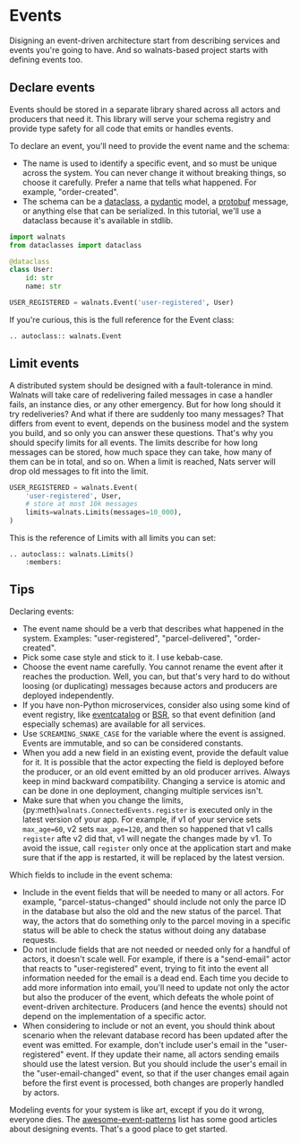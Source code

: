 # Events

Disigning an event-driven architecture start from describing services and events you're going to have. And so walnats-based project starts with defining events too.

## Declare events

Events should be stored in a separate library shared across all actors and producers that need it. This library will serve your schema registry and provide type safety for all code that emits or handles events.

To declare an event, you'll need to provide the event name and the schema:

+ The name is used to identify a specific event, and so must be unique across the system. You can never change it without breaking things, so choose it carefully. Prefer a name that tells what happened. For example, "order-created".
+ The schema can be a [dataclass](https://docs.python.org/3/library/dataclasses.html), a [pydantic](https://pydantic-docs.helpmanual.io/) model, a [protobuf](https://developers.google.com/protocol-buffers/docs/pythontutorial) message, or anything else that can be serialized. In this tutorial, we'll use a dataclass because it's available in stdlib.

```python
import walnats
from dataclasses import dataclass

@dataclass
class User:
    id: str
    name: str

USER_REGISTERED = walnats.Event('user-registered', User)
```

If you're curious, this is the full reference for the Event class:

```{eval-rst}
.. autoclass:: walnats.Event
```

## Limit events

A distributed system should be designed with a fault-tolerance in mind. Walnats will take care of redelivering failed messages in case a handler fails, an instance dies, or any other emergency. But for how long should it try redeliveries? And what if there are suddenly too many messages? That differs from event to event, depends on the business model and the system you build, and so only you can answer these questions. That's why you should specify limits for all events. The limits describe for how long messages can be stored, how much space they can take, how many of them can be in total, and so on. When a limit is reached, Nats server will drop old messages to fit into the limit.

```python
USER_REGISTERED = walnats.Event(
    'user-registered', User,
    # store at most 10k messages
    limits=walnats.Limits(messages=10_000),
)
```

This is the reference of Limits with all limits you can set:

```{eval-rst}
.. autoclass:: walnats.Limits()
    :members:
```

## Tips

Declaring events:

+ The event name should be a verb that describes what happened in the system. Examples: "user-registered", "parcel-delivered", "order-created".
+ Pick some case style and stick to it. I use kebab-case.
+ Choose the event name carefully. You cannot rename the event after it reaches the production. Well, you can, but that's very hard to do without loosing (or duplicating) messages because actors and producers are deployed independently.
+ If you have non-Python microservices, consider also using some kind of event registry, like [eventcatalog](https://github.com/boyney123/eventcatalog) or [BSR](https://docs.buf.build/bsr/introduction), so that event definition (and especially schemas) are available for all services.
+ Use `SCREAMING_SNAKE_CASE` for the variable where the event is assigned. Events are immutable, and so can be considered constants.
+ When you add a new field in an existing event, provide the default value for it. It is possible that the actor expecting the field is deployed before the producer, or an old event emitted by an old producer arrives. Always keep in mind backward compatibility. Changing a service is atomic and can be done in one deployment, changing multiple services isn't.
+ Make sure that when you change the limits, {py:meth}`walnats.ConnectedEvents.register` is executed only in the latest version of your app. For example, if v1 of your service sets `max_age=60`, v2 sets `max_age=120`, and then so happened that v1 calls `register` afte v2 did that, v1 will negate the changes made by v1. To avoid the issue, call `register` only once at the application start and make sure that if the app is restarted, it will be replaced by the latest version.

Which fields to include in the event schema:

+ Include in the event fields that will be needed to many or all actors. For example, "parcel-status-changed" should include not only the parce ID in the database but also the old and the new status of the parcel. That way, the actors that do something only to the parcel moving in a specific status will be able to check the status without doing any database requests.
+ Do not include fields that are not needed or needed only for a handful of actors, it doesn't scale well. For example, if there is a "send-email" actor that reacts to "user-registered" event, trying to fit into the event all information needed for the email is a dead end. Each time you decide to add more information into email, you'll need to update not only the actor but also the producer of the event, which defeats the whole point of event-driven architecture. Producers (and hence the events) should not depend on the implementation of a specific actor.
+ When considering to include or not an event, you should think about scenario when the relevant database record has been updated after the event was emitted. For example, don't include user's email in the "user-registered" event. If they update their name, all actors sending emails should use the latest version. But you should include the user's email in the "user-email-changed" event, so that if the user changes email again before the first event is processed, both changes are properly handled by actors.

Modeling events for your system is like art, except if you do it wrong, everyone dies. The [awesome-event-patterns](https://github.com/boyney123/awesome-event-patterns) list has some good articles about designing events. That's a good place to get started.
